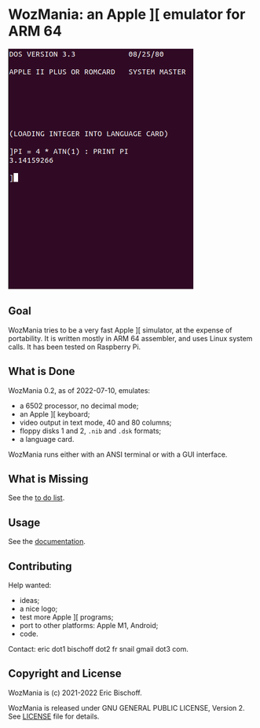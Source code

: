 # WozMania: an Apple ]\[ emulator for ARM 64

![DOS and Applesoft BASIC in WozMania](/docs/applesoft.png)

## Goal

WozMania tries to be a very fast Apple ]\[ simulator, at the expense
of portability. It is written mostly in ARM 64 assembler, and
uses Linux system calls. It has been tested on Raspberry Pi.


## What is Done

WozMania 0.2, as of 2022-07-10, emulates:

* a 6502 processor, no decimal mode;
* an Apple ]\[ keyboard;
* video output in text mode, 40 and 80 columns;
* floppy disks 1 and 2, `.nib` and `.dsk` formats;
* a language card.

WozMania runs either with an ANSI terminal or with a GUI interface.


## What is Missing

See the [to do list](TODO).


## Usage

See the [documentation](/docs/wozmania.md).


## Contributing

Help wanted:

* ideas;
* a nice logo;
* test more Apple ]\[ programs;
* port to other platforms: Apple M1, Android;
* code.

Contact: eric dot1 bischoff dot2 fr snail gmail dot3 com.


## Copyright and License

WozMania is (c) 2021-2022 Eric Bischoff.

WozMania is released under GNU GENERAL PUBLIC LICENSE, Version 2.
See [LICENSE](LICENSE) file for details.
